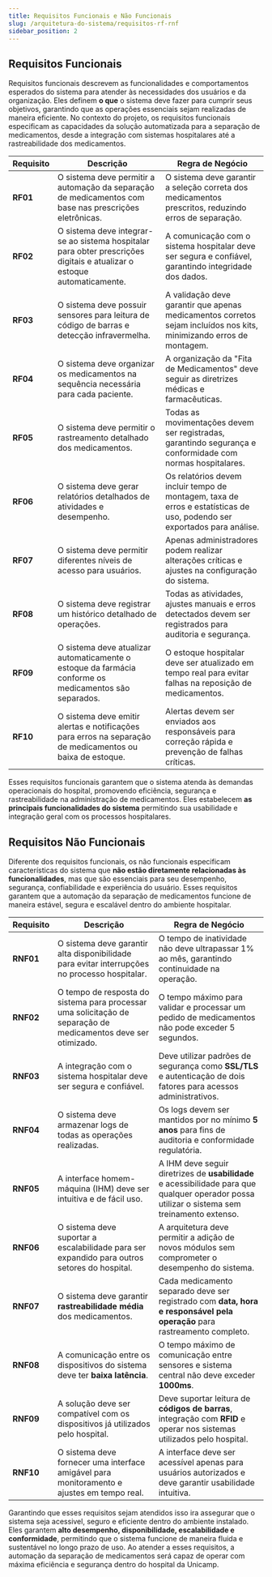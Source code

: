 ```yaml
---
title: Requisitos Funcionais e Não Funcionais
slug: /arquitetura-do-sistema/requisitos-rf-rnf
sidebar_position: 2
---
```



## Requisitos Funcionais

Requisitos funcionais descrevem as funcionalidades e comportamentos esperados do sistema para atender às necessidades dos usuários e da organização. Eles definem **o que** o sistema deve fazer para cumprir seus objetivos, garantindo que as operações essenciais sejam realizadas de maneira eficiente. No contexto do projeto, os requisitos funcionais especificam as capacidades da solução automatizada para a separação de medicamentos, desde a integração com sistemas hospitalares até a rastreabilidade dos medicamentos.


| Requisito | Descrição | Regra de Negócio |
| --- | --- | --- |
| **RF01** | O sistema deve permitir a automação da separação de medicamentos com base nas prescrições eletrônicas. | O sistema deve garantir a seleção correta dos medicamentos prescritos, reduzindo erros de separação. |
| **RF02** | O sistema deve integrar-se ao sistema hospitalar para obter prescrições digitais e atualizar o estoque automaticamente. | A comunicação com o sistema hospitalar deve ser segura e confiável, garantindo integridade dos dados. |
| **RF03** | O sistema deve possuir sensores para leitura de código de barras e detecção infravermelha. | A validação deve garantir que apenas medicamentos corretos sejam incluídos nos kits, minimizando erros de montagem. |
| **RF04** | O sistema deve organizar os medicamentos na sequência necessária para cada paciente. | A organização da "Fita de Medicamentos" deve seguir as diretrizes médicas e farmacêuticas. |
| **RF05** | O sistema deve permitir o rastreamento detalhado dos medicamentos. | Todas as movimentações devem ser registradas, garantindo segurança e conformidade com normas hospitalares. |
| **RF06** | O sistema deve gerar relatórios detalhados de atividades e desempenho. | Os relatórios devem incluir tempo de montagem, taxa de erros e estatísticas de uso, podendo ser exportados para análise. |
| **RF07** | O sistema deve permitir diferentes níveis de acesso para usuários. | Apenas administradores podem realizar alterações críticas e ajustes na configuração do sistema. |
| **RF08** | O sistema deve registrar um histórico detalhado de operações. | Todas as atividades, ajustes manuais e erros detectados devem ser registrados para auditoria e segurança. |
| **RF09** | O sistema deve atualizar automaticamente o estoque da farmácia conforme os medicamentos são separados. | O estoque hospitalar deve ser atualizado em tempo real para evitar falhas na reposição de medicamentos. |
| **RF10** | O sistema deve emitir alertas e notificações para erros na separação de medicamentos ou baixa de estoque. | Alertas devem ser enviados aos responsáveis para correção rápida e prevenção de falhas críticas. |


Esses requisitos funcionais garantem que o sistema atenda às demandas operacionais do hospital, promovendo eficiência, segurança e rastreabilidade na administração de medicamentos. Eles estabelecem **as principais funcionalidades do sistema** permitindo sua usabilidade e integração geral com os processos hospitalares.

## Requisitos Não Funcionais

Diferente dos requisitos funcionais, os não funcionais especificam características do sistema que **não estão diretamente relacionadas às funcionalidades**, mas que são essenciais para seu desempenho, segurança, confiabilidade e experiência do usuário. Esses requisitos garantem que a automação da separação de medicamentos funcione de maneira estável, segura e escalável dentro do ambiente hospitalar.

| Requisito | Descrição | Regra de Negócio |
| --- | --- | --- |
| **RNF01** | O sistema deve garantir alta disponibilidade para evitar interrupções no processo hospitalar. | O tempo de inatividade não deve ultrapassar 1% ao mês, garantindo continuidade na operação. |
| **RNF02** | O tempo de resposta do sistema para processar uma solicitação de separação de medicamentos deve ser otimizado. | O tempo máximo para validar e processar um pedido de medicamentos não pode exceder 5 segundos. |
| **RNF03** | A integração com o sistema hospitalar deve ser segura e confiável. | Deve utilizar padrões de segurança como **SSL/TLS** e autenticação de dois fatores para acessos administrativos. |
| **RNF04** | O sistema deve armazenar logs de todas as operações realizadas. | Os logs devem ser mantidos por no mínimo **5 anos** para fins de auditoria e conformidade regulatória. |
| **RNF05** | A interface homem-máquina (IHM) deve ser intuitiva e de fácil uso. | A IHM deve seguir diretrizes de **usabilidade** e acessibilidade para que qualquer operador possa utilizar o sistema sem treinamento extenso. |
| **RNF06** | O sistema deve suportar a escalabilidade para ser expandido para outros setores do hospital. | A arquitetura deve permitir a adição de novos módulos sem comprometer o desempenho do sistema. |
| **RNF07** | O sistema deve garantir **rastreabilidade média** dos medicamentos. | Cada medicamento separado deve ser registrado com **data, hora e responsável pela operação** para rastreamento completo. |
| **RNF08** | A comunicação entre os dispositivos do sistema deve ter **baixa latência**. | O tempo máximo de comunicação entre sensores e sistema central não deve exceder **1000ms**. |
| **RNF09** | A solução deve ser compatível com os dispositivos já utilizados pelo hospital. | Deve suportar leitura de **códigos de barras**, integração com **RFID** e operar nos sistemas utilizados pelo hospital. |
| **RNF10** | O sistema deve fornecer uma interface amigável para monitoramento e ajustes em tempo real. | A interface deve ser acessível apenas para usuários autorizados e deve garantir usabilidade intuitiva. |


Garantindo que esses requisitos sejam atendidos isso ira assegurar que o sistema seja acessivel, seguro e eficiente dentro do ambiente instalado. Eles garantem **alto desempenho, disponibilidade, escalabilidade e conformidade**, permitindo que o sistema funcione de maneira fluida e sustentável no longo prazo de uso. Ao atender a esses requisitos, a automação da separação de medicamentos será capaz de operar com máxima eficiência e segurança dentro do hospital da Unicamp.
